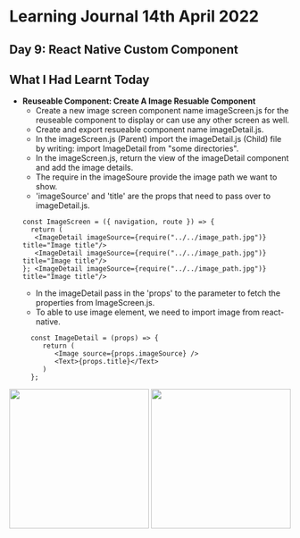 # Learning Journal 14th April 2022
## Day 9: React Native Custom Component
## What I Had Learnt Today
*   **Reuseable Component: Create A Image Resuable Component**
    * Create a new image screen component name imageScreen.js for the reuseable component to display or can use any other screen as well.
    * Create and export resueable component name imageDetail.js.
    * In the imageScreen.js (Parent) import the imageDetail.js (Child) file by writing: import ImageDetail from "some directories".
    * In the imageScreen.js, return the view of the imageDetail component and add the image details.
    * The require in the imageSoure provide the image path we want to show.
    * 'imageSource' and 'title' are the props that need to pass over to imageDetail.js.
    ```
    const ImageScreen = ({ navigation, route }) => {
      return (
       <ImageDetail imageSource={require("../../image_path.jpg")} title="Image title"/>
       <ImageDetail imageSource={require("../../image_path.jpg")} title="Image title"/>
    }; <ImageDetail imageSource={require("../../image_path.jpg")} title="Image title"/>
    ```
    * In the imageDetail pass in the 'props' to the parameter to fetch the properties from ImageScreen.js.
    * To able to use image element, we need to import image from react-native.
    ```
      const ImageDetail = (props) => {
         return (
            <Image source={props.imageSource} />
            <Text>{props.title}</Text>
         )
      };
    ```
  
  <p float="left">
  <img src="" width="250" />
  <img src="" width="250" /> 
</p>
